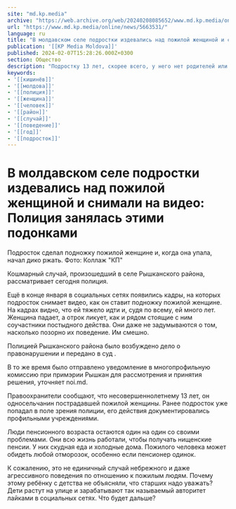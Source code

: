 ```yaml
---
site: "md.kp.media"
archive: "https://web.archive.org/web/20240208085652/www.md.kp.media/online/news/5663531/"
url: "https://www.md.kp.media/online/news/5663531/"
language: ru
title: "В молдавском селе подростки издевались над пожилой женщиной и снимали на видео: Полиция занялась этими подонками"
publication: '[[KP Media Moldova]]'
published: 2024-02-07T15:28:26.000Z+0300
section: Общество
description: "Подростку 13 лет, скорее всего, у него нет родителей или они за границей, иначе не стал бы таким уродом [видео]"
keywords:
- '[[кишинёв]]'
- '[[молдова]]'
- '[[полиция]]'
- '[[женщина]]'
- '[[человек]]'
- '[[район]]'
- '[[случай]]'
- '[[поведение]]'
- '[[год]]'
- '[[подросток]]'
---
```


# В молдавском селе подростки издевались над пожилой женщиной и снимали на видео: Полиция занялась этими подонками

Подросток сделал подножку пожилой женщине и, когда она упала, начал дико ржать. Фото: Коллаж "КП"

Кошмарный случай, произошедший в селе Рышканского района, рассматривает сегодня полиция.

Ещё в конце января в социальных сетях появились кадры, на которых подросток снимает видео, как он ставит подножку пожилой женщине. На кадрах видно, что ей тяжело идти и, судя по всему, ей много лет. Женщина падает, а отрок ликует, как и рядом стоящие с ним соучастники постыдного действа. Они даже не задумываются о том, насколько позорно их поведение. Им смешно.

Полицией Рышканского района было возбуждено дело о правонарушении и передано в суд .

В то же время было отправлено уведомление в многопрофильную комиссию при примэрии Рышкан для рассмотрения и принятия решения, уточняет noi.md.

Правоохранители сообщают, что несовершеннолетнему 13 лет, он односельчанин пострадавшей пожилой женщины. Ранее подросток уже попадал в поле зрения полиции, его действия документировались профильными учреждениями.

Люди пенсионного возраста остаются один на один со своими проблемами. Они всю жизнь работали, чтобы получать нищенские пенсии. У них скудная еда и холодные дома. Пожилого человека может обидеть любой отморозок, особенно если пенсионер одинок.

К сожалению, это не единичный случай небрежного и даже агрессивного поведения по отношению к пожилым людям. Почему этому ребёнку с детства не объясняли, что старших надо уважать? Дети растут на улице и зарабатывают так называемый авторитет лайками в социальных сетях. Что будет дальше?